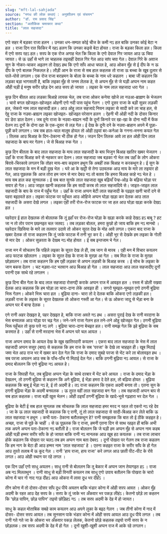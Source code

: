 ```yaml
---
slug: "mft-lal-sahjada"
source: "मगध की लोक कथाएं : अनुशाीलन एवं संचयन"
author: "डॉ. राम प्रसाद सिंह"
section: "अलौकिक चमत्‍कार कथा"
title: "लाल सहजादा"
---
```

एगो सहर में बड़का राजा हलन । उनका धन-सम्पत कोई चीज के कमी नऽ हल बाकि उनका कोई बेटा न हल । राजा दिन रात फिकिर में रहऽ हलन कि उनका कइसे बेटा होयत। राजा के बड़का किला हल। किला में एगो सरप रहऽ हल। सरप के एक रोज अगाह भेल क्रि किला के एगो देवाल गिर जायत आउ ऊ चिपा जायत। से ऊ उहाँ से भागे ला चाहलक तइसहीं देवाल गिर गेल आउ सांप चपा गेल। देवाल गिरे के अवाज सुन के नोकर-चाकर अइलन तो देखऽ हथ कि एगो साँप आधा चपल हे, आउ ओकर मुँह से ई दीप के न ऊ दीप के एगो बालक निकलल हे। लौड़ी आन के राजा से सब हाल कहलक तो राजा ऊ बच्चा के खूब दुलार से पाले-पोसे लगलन। एक रोज राजा बराहमन के बोला के बच्चा के नाम धरे कहलन । बाबा जी कहलन कि लड़का बड़ा भागसाली है, बाकि लइका मुँह से जनम लेलक हे, से अप्‍पन मुँह से जे घड़ी अप्पन नाम कहत औही घड़ी ई मनुष सरीर छोड़ देन आउ सरप हो जायत । लइका के नाम लाल सहजादा धरा गेल । 

कुछ दिन बीतल आउ लडका बिआहे लायक भेल, तब राजा ओकर कनेया खोजे ला नउआ-ब्राह्मण के भेजलन । चारो बगल खोजइत-खोजइत ओहनी एगो नदी पास पहुंच गेलन । एगो दूसर राजा के बड़ी सुन्नर लड़की हल, जेकरो नाम लाल सहजादी हल। आउ ओहू लाल सहजादे नियन लइका से सादी करे ला चाह हल, से ऐहू राजा के नउवा-ब्राह्यन लइका खोजइत- खोजइत परेसान हलन । ऐहनी भी ओही नदी के दोसर किनार पर डेरा डाल देलन। जब दुनाे राजा के नउवा-बाह्यन नदी के दूनों किनारे पर खा-खा के दोना नदी में फेंक देलन तऽ दूनों के दोना दहा के एक-दूसर से लड़ गेल। ई देख के दूनाें दने के नउवा-ब्राहान अपने में पूछा-पूछी करे लगलन। जब सब हाल-चाल मालूम होयल तो ओही ठइयां बर-कनेआ के गनना-मनना कयल गेल । तिलक आउ बिआह के दिन-ठेकाना भी ठीक हो गेल। जउन दिन तिलक आवे ला हल ओही दिन लाल सहजादा के बाप मर गेलन। जे से बिआह रुक गेल । 

कुछ दिन बीतला के बाद लाल सहजादा के माय लाल सहजादी के बाप भिजुन बिआह खातिर खबर भेजलन । उहाँ के राजा बिआह करे से नहकार कर देलन। लाल सहजादा जब बड़का गो भेल तब उहाँ के लोग ओकरा बिरावे-चिरकावे लगलन कि तोहर माय-बाप कइसन हथुन कि अबहीं तक बिआह न करकथुन हे। ई सुन के लाल सहजादा के मन में बड़ी दुख भेल । घरे आ के खट्टी से तेगा उठवलक आउ माय के मारे ला तइयार हो गेल, आउ पूछलक कि आज तोरा हम जान से मार देबउ नऽ तो बताव कि हमरा बिआह काहे नऽ भेल हे । माय सब हाल कह सुनवलक। ई सब बात सुनके लाल सहजादा खूब बढ़ियाँ पेन्ह-ओढ़ के बढ़िया घोड़ा पर सवार हो गेल। आउ जाइत खानी कहलक कि हम सादी करब तो लाल सहजादिये से। जाइत-जाइत लाल सहजादी के बाप के राज में पहुँच गेल । उहाँ के राजा अप्पन बेटी लाल सहजादी के पढ़इत खनी चारों दने से पहरा बइठवले हल। लइका फाटक पर पहुँचल आउ ओहिजे अप्पन घोड़ा खड़ा कर देलक आउ लाल सहजादी के असरा देखे लगल । लइका एही तरी रोज-रोज फाटक पर जा हल आउ घोड़ा खड़ा करके देखऽ हल । 

पहरेदार ई हाल देखलक तो बोललक कि तूं इहाँ पर रोज-रोज घोड़ा के खड़ा करके काहे देखऽ हऽ बाबू ? हट जा न तो तोर परान छछनइत चल जतवऽ । तब लड़का बोलल, हमरा कुछो हो जाय बाकि हम नऽ मानबो । पहरेदार खिसिया के मारे ला तलवार उठावे तो ओकर सूरत देख के मोह आवे लगल। एकरा बाद राजा के खबर देलक तो राजा कहलन कि तूं जाके फाटक में तनी भूर कर दे। ओही भूर से देखके हम लइका के गोली से मार देव । ओकर सुन्नरता के देखब नऽ मोह होयत । ई सब इन्तजाम भे गेल। 

राजा मन में सोचलन कि पहिले लइका के सूरत देख ले ही, तब जान से मारब । एही मन में विचार कयलन आउ फाटक खोललन । लइका के सूरत देख के राजा के मुरछा आ गेल । सब मिल के राजा के मुरछा छोड़वलन। तब राजा कहलन कि हम एही लड़का से अप्पन लड़की के बिआह करब । ई सोच के लइका के जान बकस देलन । चट मड़वा-पट भतवान आउ बिआह हो गेल । लाल सहजादा आउ लाल सहजादीए दूनों परानी एक साथे रहे लगलन । 

कुछ दिना बीत गेला के बाद लाल सहजादा रोसगद्दी कराके अप्पन राज में आवइत हल । रस्ता में डोली रखवा देलक आउ कहलक कि हम घोड़ा ला चारा-दाना लेके आवइत ही । सगरो घुमइत-घुमइत एगो ठगनी बुढ़िया भिरू गेलन। ओकरे भिरू चारा हल । बुढ़िया दाना- चारा तो दे देलक बाकि ओकरा एगो लड़की हल। लड़की राजा के लइका के सूरत देखलक तो ओकरा गस्ती आ गेल। से ऊ ओकरा जादू से भेंड़ा बना के अप्पन घर में बान्ह देलक । 

एने रानी अहर देखइत हे, पहर देखइत हे, बाकि राजा अवते नऽ हथ । असरा पुराई देख के रानी मरदाना के भेस बनवलक आउ घोड़ा पर चढ़ गेल। जने-जने राजा गेलन हल तने-तने ओहू खोजइत गेल। ठगनी बुढ़िया भिरू पहुँचल तो कुछ पत्ते नऽ लगे । बुढ़िया चारा-दाना बेचइत हल। रानी समझ गेल कि इहे बुढ़िया के सब करमात हे । उहाँ से रानी मरदाना भेस में अप्पन घरे चल आयल । 

राजा अप्पन दमाद के आयल देख के खूब खातिरदारी कयलन । एकरा बाद लाल सहजादा के भेस में लाल सहजादी अप्पन ससुर (बाप) से कहलक कि हम राज के सब 'परजा' के देखे ला चाहइत ही। खूब मिठाई जमा भेल आउ राज भर में खबर कर देल गेल कि राजा के दमाद सुबहे परजा से भेंट करे ला बोलावइत हथ । सब परजा अयलन आउ सब के पाँच-पाँच गो मिठाई देल गेल। बाकि ठगनी बुढ़िया नऽ आयल। से राजा के दमाद बोललन कि एगो बुढ़िया नऽ आयल हे। 

राजा के सिपाही गेल, तब बुढ़िया अप्पन भेंड़ा के साथे दरबार में भेंट करे आयल । राजा के दमाद भेंड़ा के देखलन, तो ठगनी बुढ़िया से कहलन कि अगे बुढ़िया, ई भेंड़ा हमरा दे देते हल, तो बढ़िया होयत । बुढ़िया कहलक कि बाबू ई भेंड़ा नऽ हे, ई तो अदमी हे। तऽ राजा कहलन कि एकरा अदमी बनाव तो। एतना सुन के ठगनी बुढ़िया भेंड़ा के अदमी बनवलक । ऊ तुरत वहीं लाल सहजादा बन गेल । तब सहजादी अप्पन बाप से सब हाल कहलक। राजा बड़ी खुस भेलन। ओही ठइयाँ ठगनीं बुढ़िया के खादे-भूसे गढ़हारा भर देल गेल । 

बुढ़िया के बेटी ई सब हाल सुनलक तब सोचलक कि लाल सहजादा हमर मरद न रहल तो एकरो नऽ रहे देव । जा के ऊ लाल सहजादी से कहलक कि ए रानी, तूं तो लाल सहजादा से सादी-बिआह कर लेले बाकि ऊ लाल सहजादा न हथुन । कभी पता- ठेकाना बतौलकथुन हे? रानी समझलक कि बात तो ई ठीके कहइत हे। अच्छा, राजा से पूछे के चाहीं । से ऊ पूछलक कि ए राजा, हमनी एतना दिन से साथ रहइत ही बाकि अभी तक अपने अप्पन पता-ठेकाना नऽ बतौली हे। राजा बोललन कि जे घड़ी हम अप्पन मुँह से अप्पन नाम कहब ओही घड़ी हम्मर सरीर साँप के हो जायत बाकि रानी नऽ मानलक आउ खूब हठ कयलक । तब राजा लाचार होके कहलन कि पोखरा पर चलऽ तब हम अप्पन नाम बता देबवऽ । दूनों पोखरा पर गेलन तब राजा कहलन कि हम नाग के बेटा ही आउ हम्मर नाम 'लाल सहजादा' हे । एतना कहइत राजा के सरीर साँप के हो गेल आउ तुरते तलाब में ऊ कूद गेल । रानी 'हाय राजा, हाय राजा' करे लगल आउ छाती पीट-पीट के रोवे लगल। आउ ओही स्थान पर रहे लगल । 

एक दिन उहाँ एगो साधु अयलन। साधु रानी से बोललन कि तू बेकार में अप्पन जान तेयागइत हऽ । राजा अब नऽ मिलतथुन । रानी साधु से बड़ी विनती कयलन तब साधु एगो उपाय बतौलन कि पोखरा के चारो कोना में चार गो नाद गाड़ दीहऽ आउ ओकरा में लावा दूध भर दीहँऽ । 

तीन कोना में तो दोसर-दोसर साँप दूध पीये अयतन बाकि भंडार कोना में ओही सरप आवत । ओकर मुँह अदमी के रहत आउ देह सरप के। सरप के तूं जाके भर अँकवार भर पकड़ लीहंऽ। केतनो छोड़े ला कहतन कि 'छोड़ पापिन, छोड़ पापिन' तइयो छोड़िहऽ नऽ । तब सरप अदमी के देह में हो जायत। 
 
साधु के कहल मोताबिक सबहे काम कयलन आउ अपने लुका के बइठ गेलन । जब तीनों कोना में नाद में दोसर- दोसर सरप आयल।  तब सुनसान पाके भंडार कोना में ओही सरप आयल आउ दूध पीये लगल । तब रानी गते गते जा के ओकरा भर अँकवार पकड़ लेलक, केतनो छोड़े कहलक तइयो रानी सरप के न छोड़लक। तब सरप अदमी के देह में हो गेल । दूनों खुशी-खुशी अप्पन राज में आके रहे लगलन। 


